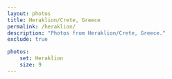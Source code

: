 ```yaml
---
layout: photos
title: Heraklion/Crete, Greece
permalink: /heraklion/
description: "Photos from Heraklion/Crete, Greece."
exclude: true

photos:
    set: Heraklion
    size: 9
---
```

